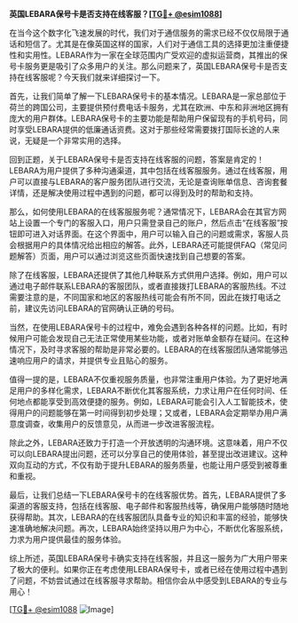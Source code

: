 **英国LEBARA保号卡是否支持在线客服？[[TG💪+ @esim1088](https://t.me/s/esim1088)]**

在当今这个数字化飞速发展的时代，我们对于通信服务的需求已经不仅仅局限于通话和短信了。尤其是在像英国这样的国家，人们对于通信工具的选择更加注重便捷性和实用性。LEBARA作为一家在全球范围内广受欢迎的虚拟运营商，其推出的保号卡服务更是吸引了众多用户的关注。那么问题来了，英国LEBARA保号卡是否支持在线客服呢？今天我们就来详细探讨一下。

首先，让我们简单了解一下LEBARA保号卡的基本情况。LEBARA是一家总部位于荷兰的跨国公司，主要提供预付费电话卡服务，尤其在欧洲、中东和非洲地区拥有庞大的用户群体。LEBARA保号卡的主要功能是帮助用户保留现有的手机号码，同时享受LEBARA提供的低廉通话资费。这对于那些经常需要拨打国际长途的人来说，无疑是一个非常实用的选择。

回到正题，关于LEBARA保号卡是否支持在线客服的问题，答案是肯定的！LEBARA为用户提供了多种沟通渠道，其中包括在线客服服务。通过在线客服，用户可以直接与LEBARA的客户服务团队进行交流，无论是查询账单信息、咨询套餐详情，还是解决使用过程中遇到的问题，都可以得到及时的帮助和支持。

那么，如何使用LEBARA的在线客服服务呢？通常情况下，LEBARA会在其官方网站上设置一个专门的客服入口，用户只需登录自己的账户，然后点击“在线客服”按钮即可进入对话界面。在这个界面中，用户可以输入自己的问题或需求，客服人员会根据用户的具体情况给出相应的解答。此外，LEBARA还可能提供FAQ（常见问题解答）页面，用户可以通过浏览这些页面快速找到自己想要的答案。

除了在线客服，LEBARA还提供了其他几种联系方式供用户选择。例如，用户可以通过电子邮件联系LEBARA的客服团队，或者直接拨打LEBARA的客服热线。不过需要注意的是，不同国家和地区的客服热线可能会有所不同，因此在拨打电话之前，建议先访问LEBARA的官网确认正确的号码。

当然，在使用LEBARA保号卡的过程中，难免会遇到各种各样的问题。比如，有时候用户可能会发现自己无法正常使用某些功能，或者对账单金额存在疑问。在这种情况下，及时寻求客服的帮助是非常必要的。LEBARA的在线客服团队通常能够迅速响应用户的请求，并提供专业且贴心的服务。

值得一提的是，LEBARA不仅重视服务质量，也非常注重用户体验。为了更好地满足用户的多样化需求，LEBARA不断优化其客服系统，力求让用户在任何时间、任何地点都能享受到高效便捷的服务。例如，LEBARA可能会引入人工智能技术，使得用户的问题能够在第一时间得到初步处理；又或者，LEBARA会定期举办用户满意度调查，收集用户的反馈意见，从而进一步改进客服流程。

除此之外，LEBARA还致力于打造一个开放透明的沟通环境。这意味着，用户不仅可以向LEBARA提出问题，还可以分享自己的使用体验，甚至提出改进建议。这种双向互动的方式，不仅有助于提升LEBARA的服务质量，也能让用户感受到被尊重和重视。

最后，让我们总结一下LEBARA保号卡的在线客服优势。首先，LEBARA提供了多渠道的客服支持，包括在线客服、电子邮件和客服热线等，确保用户能够随时随地获得帮助。其次，LEBARA的在线客服团队具备专业的知识和丰富的经验，能够快速准确地解决问题。再次，LEBARA始终坚持以用户为中心，不断优化客服系统，力求为用户提供最佳的服务体验。

综上所述，英国LEBARA保号卡确实支持在线客服，并且这一服务为广大用户带来了极大的便利。如果你正在考虑使用LEBARA保号卡，或者已经在使用过程中遇到了问题，不妨尝试通过在线客服寻求帮助。相信你会从中感受到LEBARA的专业与用心！

[[TG💪+ @esim1088](https://t.me/s/esim1088) ![Image](https://i.postimg.cc/4NQfJmqS/Snipaste-2025-05-13-00-14-12.png)]